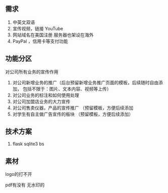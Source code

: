 ## 需求

1. 中英文双语
2. 宣传视频，链接 YouTube
3. ⽹站域名在美国注册 服务器也架设在海外
4. PayPal ，信用卡等支付功能

## 功能分区
对公司所有业务的宣传作用

1. 对公司新增业务的推⼴（后台预留新增业务推广页面的模板，后续随时自由添加， 包括不限于：图片、文本内容、视频等上传）
2. 对公司业务的标注和如何使⽤处理
3. 对公司加盟店业务的⼤⼒宣传
4. 对公司售卖仪器，产品的宣传推⼴  （预留模板，方便后续添加
5. 对学⽣有⾃主做⼴告宣传的板块 （预留模板，方便后续添加）


## 技术方案

1. flask sqlite3 bs





## 素材

logo的打不开

pdf有没有 无水印的